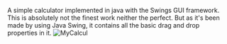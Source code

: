 A simple calculator implemented in java with the Swings GUI framework.
This is absolutely not the finest work neither the perfect. But as it's been made by using Java Swing, it contains all the basic drag and drop properties in it.
![MyCalcul](https://user-images.githubusercontent.com/89389248/149169285-da0446cf-8c7e-461d-8d48-8b6af2ab3490.JPG)

